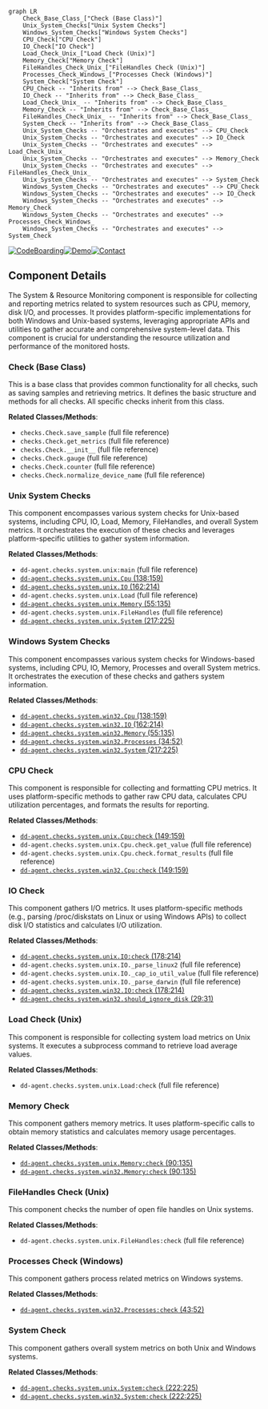 ```mermaid
graph LR
    Check_Base_Class_["Check (Base Class)"]
    Unix_System_Checks["Unix System Checks"]
    Windows_System_Checks["Windows System Checks"]
    CPU_Check["CPU Check"]
    IO_Check["IO Check"]
    Load_Check_Unix_["Load Check (Unix)"]
    Memory_Check["Memory Check"]
    FileHandles_Check_Unix_["FileHandles Check (Unix)"]
    Processes_Check_Windows_["Processes Check (Windows)"]
    System_Check["System Check"]
    CPU_Check -- "Inherits from" --> Check_Base_Class_
    IO_Check -- "Inherits from" --> Check_Base_Class_
    Load_Check_Unix_ -- "Inherits from" --> Check_Base_Class_
    Memory_Check -- "Inherits from" --> Check_Base_Class_
    FileHandles_Check_Unix_ -- "Inherits from" --> Check_Base_Class_
    System_Check -- "Inherits from" --> Check_Base_Class_
    Unix_System_Checks -- "Orchestrates and executes" --> CPU_Check
    Unix_System_Checks -- "Orchestrates and executes" --> IO_Check
    Unix_System_Checks -- "Orchestrates and executes" --> Load_Check_Unix_
    Unix_System_Checks -- "Orchestrates and executes" --> Memory_Check
    Unix_System_Checks -- "Orchestrates and executes" --> FileHandles_Check_Unix_
    Unix_System_Checks -- "Orchestrates and executes" --> System_Check
    Windows_System_Checks -- "Orchestrates and executes" --> CPU_Check
    Windows_System_Checks -- "Orchestrates and executes" --> IO_Check
    Windows_System_Checks -- "Orchestrates and executes" --> Memory_Check
    Windows_System_Checks -- "Orchestrates and executes" --> Processes_Check_Windows_
    Windows_System_Checks -- "Orchestrates and executes" --> System_Check
```
[![CodeBoarding](https://img.shields.io/badge/Generated%20by-CodeBoarding-9cf?style=flat-square)](https://github.com/CodeBoarding/CodeBoarding)[![Demo](https://img.shields.io/badge/Try%20our-Demo-blue?style=flat-square)](https://www.codeboarding.org/demo)[![Contact](https://img.shields.io/badge/Contact%20us%20-%20codeboarding@gmail.com-lightgrey?style=flat-square)](mailto:codeboarding@gmail.com)

## Component Details

The System & Resource Monitoring component is responsible for collecting and reporting metrics related to system resources such as CPU, memory, disk I/O, and processes. It provides platform-specific implementations for both Windows and Unix-based systems, leveraging appropriate APIs and utilities to gather accurate and comprehensive system-level data. This component is crucial for understanding the resource utilization and performance of the monitored hosts.

### Check (Base Class)
This is a base class that provides common functionality for all checks, such as saving samples and retrieving metrics. It defines the basic structure and methods for all checks. All specific checks inherit from this class.


**Related Classes/Methods**:

- `checks.Check.save_sample` (full file reference)
- `checks.Check.get_metrics` (full file reference)
- `checks.Check.__init__` (full file reference)
- `checks.Check.gauge` (full file reference)
- `checks.Check.counter` (full file reference)
- `checks.Check.normalize_device_name` (full file reference)


### Unix System Checks
This component encompasses various system checks for Unix-based systems, including CPU, IO, Load, Memory, FileHandles, and overall System metrics. It orchestrates the execution of these checks and leverages platform-specific utilities to gather system information.


**Related Classes/Methods**:

- `dd-agent.checks.system.unix:main` (full file reference)
- <a href="https://github.com/DataDog/dd-agent/blob/master/checks/system/win32.py#L138-L159" target="_blank" rel="noopener noreferrer">`dd-agent.checks.system.unix.Cpu` (138:159)</a>
- <a href="https://github.com/DataDog/dd-agent/blob/master/checks/system/win32.py#L162-L214" target="_blank" rel="noopener noreferrer">`dd-agent.checks.system.unix.IO` (162:214)</a>
- `dd-agent.checks.system.unix.Load` (full file reference)
- <a href="https://github.com/DataDog/dd-agent/blob/master/checks/system/win32.py#L55-L135" target="_blank" rel="noopener noreferrer">`dd-agent.checks.system.unix.Memory` (55:135)</a>
- `dd-agent.checks.system.unix.FileHandles` (full file reference)
- <a href="https://github.com/DataDog/dd-agent/blob/master/checks/system/win32.py#L217-L225" target="_blank" rel="noopener noreferrer">`dd-agent.checks.system.unix.System` (217:225)</a>


### Windows System Checks
This component encompasses various system checks for Windows-based systems, including CPU, IO, Memory, Processes and overall System metrics. It orchestrates the execution of these checks and gathers system information.


**Related Classes/Methods**:

- <a href="https://github.com/DataDog/dd-agent/blob/master/checks/system/win32.py#L138-L159" target="_blank" rel="noopener noreferrer">`dd-agent.checks.system.win32.Cpu` (138:159)</a>
- <a href="https://github.com/DataDog/dd-agent/blob/master/checks/system/win32.py#L162-L214" target="_blank" rel="noopener noreferrer">`dd-agent.checks.system.win32.IO` (162:214)</a>
- <a href="https://github.com/DataDog/dd-agent/blob/master/checks/system/win32.py#L55-L135" target="_blank" rel="noopener noreferrer">`dd-agent.checks.system.win32.Memory` (55:135)</a>
- <a href="https://github.com/DataDog/dd-agent/blob/master/checks/system/win32.py#L34-L52" target="_blank" rel="noopener noreferrer">`dd-agent.checks.system.win32.Processes` (34:52)</a>
- <a href="https://github.com/DataDog/dd-agent/blob/master/checks/system/win32.py#L217-L225" target="_blank" rel="noopener noreferrer">`dd-agent.checks.system.win32.System` (217:225)</a>


### CPU Check
This component is responsible for collecting and formatting CPU metrics. It uses platform-specific methods to gather raw CPU data, calculates CPU utilization percentages, and formats the results for reporting.


**Related Classes/Methods**:

- <a href="https://github.com/DataDog/dd-agent/blob/master/checks/system/win32.py#L149-L159" target="_blank" rel="noopener noreferrer">`dd-agent.checks.system.unix.Cpu:check` (149:159)</a>
- `dd-agent.checks.system.unix.Cpu.check.get_value` (full file reference)
- `dd-agent.checks.system.unix.Cpu.check.format_results` (full file reference)
- <a href="https://github.com/DataDog/dd-agent/blob/master/checks/system/win32.py#L149-L159" target="_blank" rel="noopener noreferrer">`dd-agent.checks.system.win32.Cpu:check` (149:159)</a>


### IO Check
This component gathers I/O metrics. It uses platform-specific methods (e.g., parsing /proc/diskstats on Linux or using Windows APIs) to collect disk I/O statistics and calculates I/O utilization.


**Related Classes/Methods**:

- <a href="https://github.com/DataDog/dd-agent/blob/master/checks/system/win32.py#L178-L214" target="_blank" rel="noopener noreferrer">`dd-agent.checks.system.unix.IO:check` (178:214)</a>
- `dd-agent.checks.system.unix.IO._parse_linux2` (full file reference)
- `dd-agent.checks.system.unix.IO._cap_io_util_value` (full file reference)
- `dd-agent.checks.system.unix.IO._parse_darwin` (full file reference)
- <a href="https://github.com/DataDog/dd-agent/blob/master/checks/system/win32.py#L178-L214" target="_blank" rel="noopener noreferrer">`dd-agent.checks.system.win32.IO:check` (178:214)</a>
- <a href="https://github.com/DataDog/dd-agent/blob/master/checks/system/win32.py#L29-L31" target="_blank" rel="noopener noreferrer">`dd-agent.checks.system.win32.should_ignore_disk` (29:31)</a>


### Load Check (Unix)
This component is responsible for collecting system load metrics on Unix systems. It executes a subprocess command to retrieve load average values.


**Related Classes/Methods**:

- `dd-agent.checks.system.unix.Load:check` (full file reference)


### Memory Check
This component gathers memory metrics. It uses platform-specific calls to obtain memory statistics and calculates memory usage percentages.


**Related Classes/Methods**:

- <a href="https://github.com/DataDog/dd-agent/blob/master/checks/system/win32.py#L90-L135" target="_blank" rel="noopener noreferrer">`dd-agent.checks.system.unix.Memory:check` (90:135)</a>
- <a href="https://github.com/DataDog/dd-agent/blob/master/checks/system/win32.py#L90-L135" target="_blank" rel="noopener noreferrer">`dd-agent.checks.system.win32.Memory:check` (90:135)</a>


### FileHandles Check (Unix)
This component checks the number of open file handles on Unix systems.


**Related Classes/Methods**:

- `dd-agent.checks.system.unix.FileHandles:check` (full file reference)


### Processes Check (Windows)
This component gathers process related metrics on Windows systems.


**Related Classes/Methods**:

- <a href="https://github.com/DataDog/dd-agent/blob/master/checks/system/win32.py#L43-L52" target="_blank" rel="noopener noreferrer">`dd-agent.checks.system.win32.Processes:check` (43:52)</a>


### System Check
This component gathers overall system metrics on both Unix and Windows systems.


**Related Classes/Methods**:

- <a href="https://github.com/DataDog/dd-agent/blob/master/checks/system/win32.py#L222-L225" target="_blank" rel="noopener noreferrer">`dd-agent.checks.system.unix.System:check` (222:225)</a>
- <a href="https://github.com/DataDog/dd-agent/blob/master/checks/system/win32.py#L222-L225" target="_blank" rel="noopener noreferrer">`dd-agent.checks.system.win32.System:check` (222:225)</a>